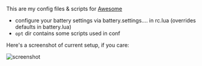This are my config files & scripts for [Awesome](http://awesome.naquadah.org/)

- configure your battery settings via battery.settings.... in rc.lua (overrides defaults in battery.lua)
- `opt` dir contains some scripts used in conf


Here's a screenshot of current setup, if you care:

![screenshot](http://junk.starenka.net/awesome.jpg)
